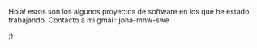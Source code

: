 Hola! estos son los algunos proyectos de software en los que he estado trabajando. 
Contacto a mi gmail: jona-mhw-swe

;) 


<!---
jona-mhw/jona-mhw is a ✨ special ✨ repository because its `README.md` (this file) appears on your GitHub profile.
You can click the Preview link to take a look at your changes.
--->
